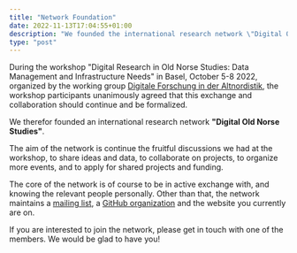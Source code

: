 ```yaml
---
title: "Network Foundation"
date: 2022-11-13T17:04:55+01:00
description: "We founded the international research network \"Digital Old Norse Studies\""
type: "post"
---
```


During the workshop "Digital Research in Old Norse Studies: Data Management and Infrastructure Needs" in Basel, October
5-8 2022, organized by the working group
[Digitale Forschung in der Altnordistik](https://nordistik.philhist.unibas.ch/de/forschung/arbeitsgruppe-digitale-forschung-in-der-altnordistik/),
the workshop participants unanimously agreed that this exchange and collaboration should continue and be formalized.

We therefor founded an international research network **"Digital Old Norse Studies"**.

The aim of the network is continue the fruitful discussions we had at the workshop, to share ideas and data, to
collaborate on projects, to organize more events, and to apply for shared projects and funding.

The core of the network is of course to be in active exchange with, and knowing the relevant people personally. Other
than that, the network maintains a [mailing list](../../pages/mailing-list), a 
[GitHub organization](https://github.com/network-digital-old-norse-studies) and the website you currently are on.

If you are interested to join the network, please get in touch with one of the members. We would be glad to have you!
